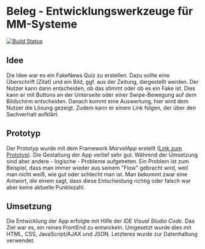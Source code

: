 # Beleg -  Entwicklungswerkzeuge für MM-Systeme

[![Build Status](https://travis-ci.org/joemccann/dillinger.svg?branch=master)](https://travis-ci.org/joemccann/dillinger)

## Idee
Die Idee war es ein FakeNews Quiz zu erstellen. Dazu sollte eine Überschrift (Zitat) und ein Bild, ggf. aus der Zeitung, dargestellt werden. Der Nutzer kann dann entscheiden, ob das stimmt oder ob es ein Fake ist. Dies kann er mit Buttons an der Unterseite oder einer Swipe-Bewegung auf dem Bildschirm entscheiden. Danach kommt eine Auswertung, hier wird dem Nutzer die Lösung gezeigt. Zudem kann er einem Link folgen, der über den Sachverhalt aufklärt.

## Prototyp
Der Prototyp wurde mit dem Framework *MarvelApp* erstellt ([Link zum Prototyp](https://marvelapp.com/4830163)). Die Gestaltung der App verlief sehr gut. Während der Umsetzung sind aber andere - logische - Probleme aufgetreten. Ein Problem ist zum Beispiel, dass man immer wieder aus seinem "Flow" gebracht wird, weil man nicht weiß, wie gut oder schlecht man ist. Man bekommt zwar eine Antwort, die einem sagt, dass diese Entscheidung richtig oder falsch war aber keine aktuelle Punktezahl.

## Umsetzung
Die Entwicklung der App erfolgte mit Hilfe der IDE *Visual Studio Code*. Das Ziel war es, ein reines FrontEnd zu entwickeln. Umgesetzt wurde dies mit HTML, CSS, JavaScript/AJAX und JSON. Letzteres wurde zur Datenhaltung verwendet.
